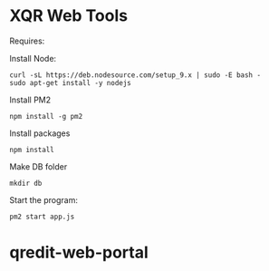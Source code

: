 

# XQR Web Tools

Requires:

Install Node:
```
curl -sL https://deb.nodesource.com/setup_9.x | sudo -E bash -
sudo apt-get install -y nodejs
```

Install PM2
```
npm install -g pm2
```

Install packages
```
npm install
```

Make DB folder
```
mkdir db
```

Start the program:
```
pm2 start app.js
```
# qredit-web-portal
